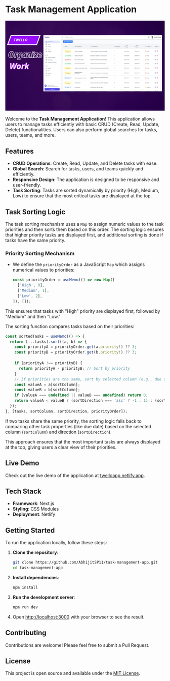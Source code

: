 # Task Management Application

![Task Management App](https://github.com/AbhijitSP11/task-management-app/blob/master/public/images/thumbnail.png)

Welcome to the **Task Management Application**! This application allows users to manage tasks efficiently with basic CRUD (Create, Read, Update, Delete) functionalities. Users can also perform global searches for tasks, users, teams, and more.

## Features

- **CRUD Operations**: Create, Read, Update, and Delete tasks with ease.
- **Global Search**: Search for tasks, users, and teams quickly and efficiently.
- **Responsive Design**: The application is designed to be responsive and user-friendly.
- **Task Sorting**: Tasks are sorted dynamically by priority (High, Medium, Low) to ensure that the most critical tasks are displayed at the top.

## Task Sorting Logic

The task sorting mechanism uses a `Map` to assign numeric values to the task priorities and then sorts them based on this order. The sorting logic ensures that higher priority tasks are displayed first, and additional sorting is done if tasks have the same priority.

### Priority Sorting Mechanism

- We define the `priorityOrder` as a JavaScript `Map` which assigns numerical values to priorities:

  ```typescript
  const priorityOrder = useMemo(() => new Map([
    ['High', 0],
    ['Medium', 1],
    ['Low', 2],
  ]), []);
  ```

This ensures that tasks with "High" priority are displayed first, followed by "Medium" and then "Low."

The sorting function compares tasks based on their priorities:

```typescript
const sortedTasks = useMemo(() => {
  return [...tasks].sort((a, b) => {
    const priorityA = priorityOrder.get(a.priority!) ?? 3;
    const priorityB = priorityOrder.get(b.priority!) ?? 3;
    
    if (priorityA !== priorityB) {
      return priorityA - priorityB; // Sort by priority
    }
    // If priorities are the same, sort by selected column (e.g., due date)
    const valueA = a[sortColumn];
    const valueB = b[sortColumn];
    if (valueA === undefined || valueB === undefined) return 0;
    return valueA < valueB ? (sortDirection === 'asc' ? -1 : 1) : (sortDirection === 'asc' ? 1 : -1);
  });
}, [tasks, sortColumn, sortDirection, priorityOrder]);
```

If two tasks share the same priority, the sorting logic falls back to comparing other task properties (like due date) based on the selected column (`sortColumn`) and direction (`sortDirection`).

This approach ensures that the most important tasks are always displayed at the top, giving users a clear view of their priorities.

## Live Demo

Check out the live demo of the application at [twelloapp.netlify.app](https://twelloapp.netlify.app/).

## Tech Stack

- **Framework**: Next.js
- **Styling**: CSS Modules
- **Deployment**: Netlify

## Getting Started

To run the application locally, follow these steps:

1. **Clone the repository**:
   ```bash
   git clone https://github.com/AbhijitSP11/task-management-app.git
   cd task-management-app
   ```

2. **Install dependencies**:
   ```bash
   npm install
   ```

3. **Run the development server**:
   ```bash
   npm run dev
   ```

4. Open [http://localhost:3000](http://localhost:3000) with your browser to see the result.

## Contributing

Contributions are welcome! Please feel free to submit a Pull Request.

## License

This project is open source and available under the [MIT License](LICENSE).
